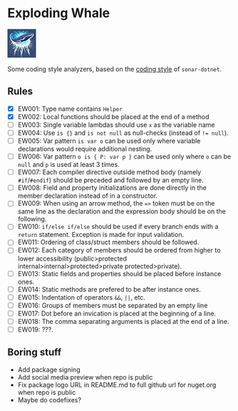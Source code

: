 # Exploding Whale

![Exploding Whale Logo](./logo.jpg)

Some coding style analyzers, based on the [coding style](https://github.com/SonarSource/sonar-dotnet/blob/master/docs/coding-style.md) of `sonar-dotnet`.

## Rules

- [x] EW001: Type name contains `Helper`
- [x] EW002: Local functions should be placed at the end of a method
- [ ] EW003: Single variable lambdas should use `x` as the variable name
- [ ] EW004: Use `is {}` and `is not null` as null-checks (instead of `!= null`).
- [ ] EW005: Var pattern `is var o` can be used only where variable declarations would require additional nesting.
- [ ] EW006: Var pattern `o is { P: var p }` can be used only where `o` can be `null` and `p` is used at least 3 times.
- [ ] EW007: Each compiler directive outside method body (namely `#if`/`#endif`) should be preceded and followed by an empty line.
- [ ] EW008: Field and property initializations are done directly in the member declaration instead of in a constructor.
- [ ] EW009: When using an arrow method, the `=>` token must be on the same line as the declaration and the expression body should be on the following.
- [ ] EW010: `if/else if/else` should be used if every branch ends with a `return` statement. Exception is made for input validation.
- [ ] EW011: Ordering of class/struct members should be followed.
- [ ] EW012: Each category of members should be ordered from higher to lower accessibility (public>protected internal>internal>protected>private protected>private).
- [ ] EW013: Static fields and properties should be placed before instance ones.
- [ ] EW014: Static methods are prefered to be after instance ones.
- [ ] EW015: Indentation of operators `&&`, `||`, etc.
- [ ] EW016: Groups of members must be separated by an empty line
- [ ] EW017: Dot before an invication is placed at the beginning of a line.
- [ ] EW018: The comma separating arguments is placed at the end of a line.
- [ ] EW019: ???.

## Boring stuff

- Add package signing
- Add social media preview when repo is public
- Fix package logo URL in README.md to full github url for nuget.org when repo is public
- Maybe do codefixes?
<!-- - Make a list of rules -->
<!-- - Add readme for package -->
<!-- - Cleanup nuspec -->
<!-- - Add a rule wiki -->
<!-- - Connect rules with descriptions -->
<!-- - Make a UT framework -->
<!-- - Setup some analysis framework -->
<!-- - Make a codefix+testing framework -->
